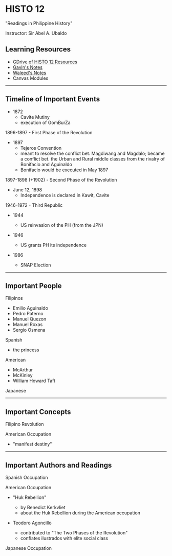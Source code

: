 # HISTO 12

"Readings in Philippine History"

Instructor: Sir Abel A. Ubaldo

## Learning Resources

- [GDrive of HISTO 12 Resources](https://drive.google.com/drive/u/0/folders/1lhWqgi31-nVVn3szend9UfZeMrij3ekW)
- [Gavin's Notes](https://docs.google.com/document/d/1xHkrErD4_WfeNPrvsBU8SvP2fxrATDznUxktA25vlOg/edit)
- [Waleed's Notes](https://github.com/waleedlugod/obsidian_notes/tree/main/Ateneo/Year%202/Sem%202/HISTO%2012)
- Canvas Modules

---

## Timeline of Important Events

- 1872
	- Cavite Mutiny
	- execution of GomBurZa

1896-1897 - First Phase of the Revolution

- 1897
	- Tejeros Convention
	- meant to resolve the conflict bet. Magdiwang and Magdalo; became a conflict bet. the Urban and Rural middle classes from the rivalry of Bonifacio and Aguinaldo
	- Bonifacio would be executed in May 1897

1897-1898 (+1902) - Second Phase of the Revolution

- June 12, 1898
	- Independence is declared in Kawit, Cavite

1946-1972 - Third Republic

- 1944
	- US reinvasion of the PH (from the JPN)

- 1946
	- US grants PH its independence

- 1986
	- SNAP Election

---

## Important People

Filipinos

- Emilio Aguinaldo
- Pedro Paterno
- Manuel Quezon
- Manuel Roxas
- Sergio Osmena

Spanish

- the princess

American

- McArthur
- McKinley
- William Howard Taft

Japanese

---

## Important Concepts

Filipino Revolution

American Occupation

- "manifest destiny"

---

## Important Authors and Readings

Spanish Occupation

American Occupation

- "Huk Rebellion"
	- by Benedict Kerkvliet
	- about the Huk Rebellion during the American occupation

- Teodoro Agoncillo
	- contributed to "The Two Phases of the Revolution"
	- conflates ilustrados with elite social class

Japanese Occupation